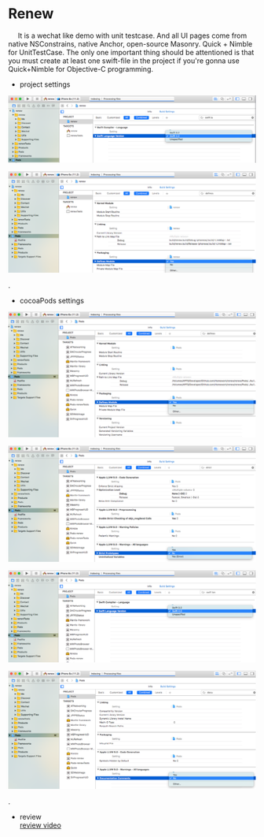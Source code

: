 # Renew  
&nbsp;&nbsp;&nbsp;&nbsp; It is a wechat like demo with unit testcase. And all UI pages come from native NSConstrains, native Anchor, open-source Masonry. Quick + Nimble for UnitTestCase. The only one important thing should be attentioned is that you must create at least one swift-file in the project if you're gonna use Quick+Nimble for Objective-C programming.  

* project settings  
<p align="center"> <img src="./res/proj-swift4-setting.png"> </p>
<p align="center"> <img src="./res/proj-defines.png"> </p>. 

* cocoaPods settings  
<p align="center"> <img src="./res/Pods-defines.png"> </p>
<p align="center"> <img src="./res/Pods-strict-syntax.png"> </p>
<p align="center"> <img src="./res/Pods-swift4-setting.png"> </p>
<p align="center"> <img src="./res/Pods-documents-comments.png"> </p>.   

* review   
[review video](./res/renew.mov)





